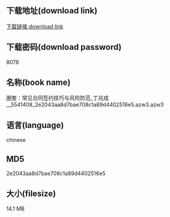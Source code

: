 ## 下载地址(download link)
[下载链接 download link](https://voluble-croquembouche-d321dc.netlify.app/?s=%E5%9C%88%E5%A5%97%EF%BC%9A%E5%B8%B8%E8%A7%81%E5%90%88%E5%90%8C%E7%AD%BE%E7%BA%A6%E6%8A%80%E5%B7%A7%E4%B8%8E%E9%A3%8E%E9%99%A9%E9%98%B2%E8%8C%83_%E4%B8%81%E5%85%86%E6%88%90__5541408_2e2043aa8d7bae708c1a89d4402516e5.azw3)

## 下载密码(download password)
8078

## 名称(book name)
圈套：常见合同签约技巧与风险防范_丁兆成__5541408_2e2043aa8d7bae708c1a89d4402516e5.azw3.azw3

## 语言(language)
chinese

## MD5
2e2043aa8d7bae708c1a89d4402516e5

## 大小(filesize)
14.1 MB
